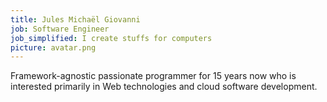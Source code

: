 ```yaml
---
title: Jules Michaël Giovanni
job: Software Engineer
job_simplified: I create stuffs for computers
picture: avatar.png
---
```


Framework-agnostic passionate programmer for 15 years now who is interested primarily in Web technologies and cloud software development.